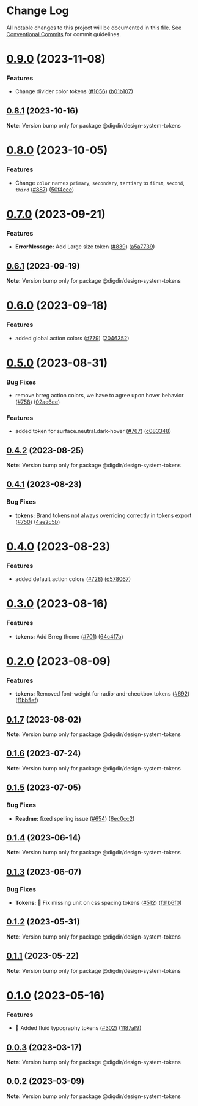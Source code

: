 # Change Log

All notable changes to this project will be documented in this file.
See [Conventional Commits](https://conventionalcommits.org) for commit guidelines.

# [0.9.0](https://github.com/digdir/designsystem/compare/@digdir/design-system-tokens@0.8.1...@digdir/design-system-tokens@0.9.0) (2023-11-08)

### Features

- Change divider color tokens ([#1056](https://github.com/digdir/designsystem/issues/1056)) ([b01b107](https://github.com/digdir/designsystem/commit/b01b10768f9cda698facf2a7686e495a6df32884))

## [0.8.1](https://github.com/digdir/designsystem/compare/@digdir/design-system-tokens@0.8.0...@digdir/design-system-tokens@0.8.1) (2023-10-16)

**Note:** Version bump only for package @digdir/design-system-tokens

# [0.8.0](https://github.com/digdir/designsystem/compare/@digdir/design-system-tokens@0.7.0...@digdir/design-system-tokens@0.8.0) (2023-10-05)

### Features

- Change `color` names `primary`, `secondary`, `tertiary` to `first`, `second`, `third` ([#887](https://github.com/digdir/designsystem/issues/887)) ([50f4eee](https://github.com/digdir/designsystem/commit/50f4eee4bf2ce813001ad1e28fa12648149fe677))

# [0.7.0](https://github.com/digdir/designsystem/compare/@digdir/design-system-tokens@0.6.1...@digdir/design-system-tokens@0.7.0) (2023-09-21)

### Features

- **ErrorMessage:** Add Large size token ([#839](https://github.com/digdir/designsystem/issues/839)) ([a5a7739](https://github.com/digdir/designsystem/commit/a5a7739d75de642ea6841b61ca4b719be91856b0))

## [0.6.1](https://github.com/digdir/designsystem/compare/@digdir/design-system-tokens@0.6.0...@digdir/design-system-tokens@0.6.1) (2023-09-19)

**Note:** Version bump only for package @digdir/design-system-tokens

# [0.6.0](https://github.com/digdir/designsystem/compare/@digdir/design-system-tokens@0.5.0...@digdir/design-system-tokens@0.6.0) (2023-09-18)

### Features

- added global action colors ([#779](https://github.com/digdir/designsystem/issues/779)) ([2046352](https://github.com/digdir/designsystem/commit/2046352e26f234ba304a405ed691004a1c03e0ce))

# [0.5.0](https://github.com/digdir/designsystem/compare/@digdir/design-system-tokens@0.4.2...@digdir/design-system-tokens@0.5.0) (2023-08-31)

### Bug Fixes

- remove brreg action colors, we have to agree upon hover behavior ([#758](https://github.com/digdir/designsystem/issues/758)) ([02ae6ee](https://github.com/digdir/designsystem/commit/02ae6ee786aa1cf77d2fdf88ef1041199e81b8f2))

### Features

- added token for surface.neutral.dark-hover ([#767](https://github.com/digdir/designsystem/issues/767)) ([c083348](https://github.com/digdir/designsystem/commit/c083348f200fe594eb3d1aeb805e95b7b00df5d9))

## [0.4.2](https://github.com/digdir/designsystem/compare/@digdir/design-system-tokens@0.4.1...@digdir/design-system-tokens@0.4.2) (2023-08-25)

**Note:** Version bump only for package @digdir/design-system-tokens

## [0.4.1](https://github.com/digdir/designsystem/compare/@digdir/design-system-tokens@0.4.0...@digdir/design-system-tokens@0.4.1) (2023-08-23)

### Bug Fixes

- **tokens:** Brand tokens not always overriding correctly in tokens export ([#750](https://github.com/digdir/designsystem/issues/750)) ([4ae2c5b](https://github.com/digdir/designsystem/commit/4ae2c5b99139c3cef5b5ffc67d201a61220e89a8))

# [0.4.0](https://github.com/digdir/designsystem/compare/@digdir/design-system-tokens@0.3.0...@digdir/design-system-tokens@0.4.0) (2023-08-23)

### Features

- added default action colors ([#728](https://github.com/digdir/designsystem/issues/728)) ([d578067](https://github.com/digdir/designsystem/commit/d578067bd0478044904896156ba3154685af58a1))

# [0.3.0](https://github.com/digdir/designsystem/compare/@digdir/design-system-tokens@0.2.0...@digdir/design-system-tokens@0.3.0) (2023-08-16)

### Features

- **tokens:** Add Brreg theme ([#701](https://github.com/digdir/designsystem/issues/701)) ([64c4f7a](https://github.com/digdir/designsystem/commit/64c4f7ad121ecbaaf881d1fd198645250ec5f8fd))

# [0.2.0](https://github.com/digdir/designsystem/compare/@digdir/design-system-tokens@0.1.7...@digdir/design-system-tokens@0.2.0) (2023-08-09)

### Features

- **tokens:** Removed font-weight for radio-and-checkbox tokens ([#692](https://github.com/digdir/designsystem/issues/692)) ([f1bb5ef](https://github.com/digdir/designsystem/commit/f1bb5ef09066a7d4bff348f4ce620fd86e203f08))

## [0.1.7](https://github.com/digdir/designsystem/compare/@digdir/design-system-tokens@0.1.6...@digdir/design-system-tokens@0.1.7) (2023-08-02)

**Note:** Version bump only for package @digdir/design-system-tokens

## [0.1.6](https://github.com/digdir/designsystem/compare/@digdir/design-system-tokens@0.1.5...@digdir/design-system-tokens@0.1.6) (2023-07-24)

**Note:** Version bump only for package @digdir/design-system-tokens

## [0.1.5](https://github.com/digdir/designsystem/compare/@digdir/design-system-tokens@0.1.4...@digdir/design-system-tokens@0.1.5) (2023-07-05)

### Bug Fixes

- **Readme:** fixed spelling issue ([#654](https://github.com/digdir/designsystem/issues/654)) ([6ec0cc2](https://github.com/digdir/designsystem/commit/6ec0cc2a2d2fc9c7cabd56eb2874a7e84c303029))

## [0.1.4](https://github.com/digdir/designsystem/compare/@digdir/design-system-tokens@0.1.3...@digdir/design-system-tokens@0.1.4) (2023-06-14)

**Note:** Version bump only for package @digdir/design-system-tokens

## [0.1.3](https://github.com/digdir/designsystem/compare/@digdir/design-system-tokens@0.1.2...@digdir/design-system-tokens@0.1.3) (2023-06-07)

### Bug Fixes

- **Tokens:** 🐛 Fix missing unit on css spacing tokens ([#512](https://github.com/digdir/designsystem/issues/512)) ([fd1b6f0](https://github.com/digdir/designsystem/commit/fd1b6f0279d050fbb0954b0d26c167b3ca93cd57))

## [0.1.2](https://github.com/digdir/designsystem/compare/@digdir/design-system-tokens@0.1.1...@digdir/design-system-tokens@0.1.2) (2023-05-31)

**Note:** Version bump only for package @digdir/design-system-tokens

## [0.1.1](https://github.com/digdir/designsystem/compare/@digdir/design-system-tokens@0.1.0...@digdir/design-system-tokens@0.1.1) (2023-05-22)

**Note:** Version bump only for package @digdir/design-system-tokens

# [0.1.0](https://github.com/digdir/designsystem/compare/@digdir/design-system-tokens@0.0.3...@digdir/design-system-tokens@0.1.0) (2023-05-16)

### Features

- :lipstick: Added fluid typography tokens ([#302](https://github.com/digdir/designsystem/issues/302)) ([1187af9](https://github.com/digdir/designsystem/commit/1187af9aaa3b936886696590f387a0f32bb44ba2))

## [0.0.3](https://github.com/digdir/designsystem/compare/@digdir/design-system-tokens@0.0.2...@digdir/design-system-tokens@0.0.3) (2023-03-17)

**Note:** Version bump only for package @digdir/design-system-tokens

## 0.0.2 (2023-03-09)

**Note:** Version bump only for package @digdir/design-system-tokens
